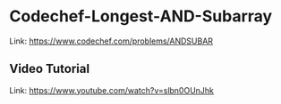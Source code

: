 # Codechef-Longest-AND-Subarray
Link: https://www.codechef.com/problems/ANDSUBAR
## Video Tutorial
Link: https://www.youtube.com/watch?v=slbn0OUnJhk

